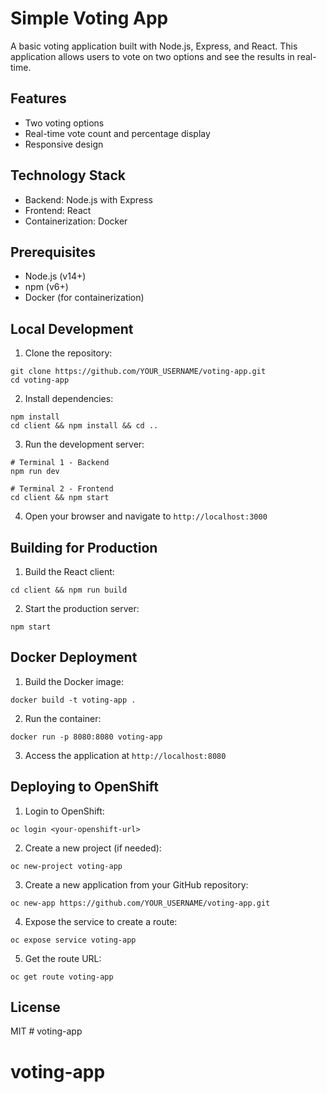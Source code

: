 # Simple Voting App

A basic voting application built with Node.js, Express, and React. This application allows users to vote on two options and see the results in real-time.

## Features
- Two voting options
- Real-time vote count and percentage display
- Responsive design

## Technology Stack
- Backend: Node.js with Express
- Frontend: React
- Containerization: Docker

## Prerequisites
- Node.js (v14+)
- npm (v6+)
- Docker (for containerization)

## Local Development

1. Clone the repository:
```
git clone https://github.com/YOUR_USERNAME/voting-app.git
cd voting-app
```

2. Install dependencies:
```
npm install
cd client && npm install && cd ..
```

3. Run the development server:
```
# Terminal 1 - Backend
npm run dev

# Terminal 2 - Frontend
cd client && npm start
```

4. Open your browser and navigate to `http://localhost:3000`

## Building for Production

1. Build the React client:
```
cd client && npm run build
```

2. Start the production server:
```
npm start
```

## Docker Deployment

1. Build the Docker image:
```
docker build -t voting-app .
```

2. Run the container:
```
docker run -p 8080:8080 voting-app
```

3. Access the application at `http://localhost:8080`

## Deploying to OpenShift

1. Login to OpenShift:
```
oc login <your-openshift-url>
```

2. Create a new project (if needed):
```
oc new-project voting-app
```

3. Create a new application from your GitHub repository:
```
oc new-app https://github.com/YOUR_USERNAME/voting-app.git
```

4. Expose the service to create a route:
```
oc expose service voting-app
```

5. Get the route URL:
```
oc get route voting-app
```

## License
MIT # voting-app
# voting-app
